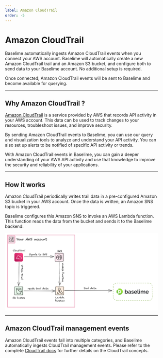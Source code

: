 ```yaml
---
label: Amazon CloudTrail
order: -5
---
```


# Amazon CloudTrail

Baselime automatically ingests Amazon CloudTrail events when you connect your AWS account. Baselime will automatically create a new Amazon CloudTrail trail and an Amazon S3 bucket, and configure both to send data to your Baselime account. No additional setup is required.

Once connected, Amazon CloudTrail events will be sent to Baselime and become available for querying.

---

## Why Amazon CloudTrail ?

[Amazon CloudTrail](https://aws.amazon.com/cloudtrail/) is a service provided by AWS that records API activity in your AWS account. This data can be used to track changes to your resources, troubleshoot issues, and improve security.

By sending Amazon CloudTrail events to Baselime, you can use our query and visualization tools to analyze and understand your API activity. You can also set up alerts to be notified of specific API activity or trends.

With Amazon CloudTrail events in Baselime, you can gain a deeper understanding of your AWS API activity and use that knowledge to improve the security and reliability of your applications.

---

## How it works

Amazon CloudTrail periodically writes trail data in a pre-configured Amazon S3 bucket in your AWS account. Once the data is written, an Amazon SNS topic is triggered.

Baselime configures this Amazon SNS to invoke an AWS Lambda function. This function reads the data from the bucket and sends it to the Baselime backend.

![Sending CloudTrail data to Baselime](../../../assets/images/illustrations/sending-data/cloudtrail.png)

---

## Amazon CloudTrail management events

Amazon CloudTrail events fall into multiple categories, and Baselime automatically ingests CloudTrail management events. Please refer to the complete [CloudTrail docs](https://docs.aws.amazon.com/awscloudtrail/latest/userguide/cloudtrail-concepts.html) for further details on the CloudTrail concepts. 


